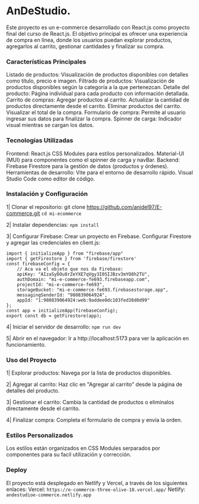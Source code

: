 # AnDeStudio.

Este proyecto es un e-commerce desarrollado con React.js como proyecto final del curso de React.js. El objetivo principal es ofrecer una experiencia de compra en línea, donde los usuarios puedan explorar productos, agregarlos al carrito, gestionar cantidades y finalizar su compra.

### Características Principales
Listado de productos: Visualización de productos disponibles con detalles como título, precio e imagen.
Filtrado de productos: Visualización de productos disponibles según la categoría a la que pertenezcan. 
Detalle del producto: Página individual para cada producto con información detallada.
Carrito de compras:
Agregar productos al carrito.
Actualizar la cantidad de productos directamente desde el carrito.
Eliminar productos del carrito.
Visualizar el total de la compra.
Formulario de compra: Permite al usuario ingresar sus datos para finalizar la compra.
Spinner de carga: Indicador visual mientras se cargan los datos.

### Tecnologías Utilizadas
Frontend:
React.js
CSS Modules para estilos personalizados.
Material-UI (MUI) para componentes como el spinner de carga y navBar.
Backend:
Firebase Firestore para la gestión de datos (productos y órdenes).
Herramientas de desarrollo:
Vite para el entorno de desarrollo rápido.
Visual Studio Code como editor de código.

### Instalación y Configuración

1| Clonar el repositorio:
git clone https://github.com/anidel97/E-commerce.git
`cd mi-ecommerce`

2| Instalar dependencias:
`npm install`

3| Configurar Firebase:
Crear un proyecto en Firebase.
Configurar Firestore y agregar las credenciales en client.js:
```
import { initializeApp } from "firebase/app"
import { getFirestore } from 'firebase/firestore'
const firebaseConfig = {
    // Aca va el objeto que nos da Firebase:
    apiKey: "AIzaSyDOu8rZeYXE7qVgy3I0SIJBzv3mYO8h2TU",
    authDomain: "mi-e-commerce-fe693.firebaseapp.com",
    projectId: "mi-e-commerce-fe693",
    storageBucket: "mi-e-commerce-fe693.firebasestorage.app",
    messagingSenderId: "980839064924",
    appId: "1:980839064924:web:9addee0dc103fed38d0d99"
};
const app = initializeApp(firebaseConfig);
export const db = getFirestore(app);
```
4| Iniciar el servidor de desarrollo:
`npm run dev`

5| Abrir en el navegador:
Ir a http://localhost:5173 para ver la aplicación en funcionamiento.

### Uso del Proyecto
1| Explorar productos:
Navega por la lista de productos disponibles.

2| Agregar al carrito:
Haz clic en "Agregar al carrito" desde la página de detalles del producto.

3| Gestionar el carrito:
Cambia la cantidad de productos o elimínalos directamente desde el carrito.

4| Finalizar compra:
Completa el formulario de compra y envía la orden.

### Estilos Personalizados
Los estilos están organizados en CSS Modules serparados por componentes para su facil utilización y corrección.

### Deploy
El proyecto está desplegado en Netlify y Vercel, a través de los siguientes enlaces:
Vercel: `https://e-commerce-three-olive-18.vercel.app/`
Netlify: `andestudioe-commerce.netlify.app`
